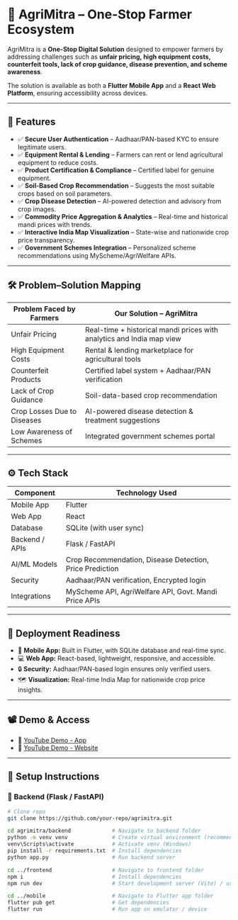 # 🌾 AgriMitra – One-Stop Farmer Ecosystem  

AgriMitra is a **One-Stop Digital Solution** designed to empower farmers by addressing challenges such as **unfair pricing, high equipment costs, counterfeit tools, lack of crop guidance, disease prevention, and scheme awareness**.  

The solution is available as both a **Flutter Mobile App** and a **React Web Platform**, ensuring accessibility across devices.  

---

## 📌 Features  

- ✅ **Secure User Authentication** – Aadhaar/PAN-based KYC to ensure legitimate users.  
- ✅ **Equipment Rental & Lending** – Farmers can rent or lend agricultural equipment to reduce costs.  
- ✅ **Product Certification & Compliance** – Certified label for genuine equipment.  
- ✅ **Soil-Based Crop Recommendation** – Suggests the most suitable crops based on soil parameters.  
- ✅ **Crop Disease Detection** – AI-powered detection and advisory from crop images.  
- ✅ **Commodity Price Aggregation & Analytics** – Real-time and historical mandi prices with trends.  
- ✅ **Interactive India Map Visualization** – State-wise and nationwide crop price transparency.  
- ✅ **Government Schemes Integration** – Personalized scheme recommendations using MyScheme/AgriWelfare APIs.  

---

## 🛠️ Problem–Solution Mapping  

| **Problem Faced by Farmers** | **Our Solution – AgriMitra** |
|-------------------------------|--------------------------------|
| Unfair Pricing | Real-time + historical mandi prices with analytics and India map view |
| High Equipment Costs | Rental & lending marketplace for agricultural tools |
| Counterfeit Products | Certified label system + Aadhaar/PAN verification |
| Lack of Crop Guidance | Soil-data-based crop recommendation |
| Crop Losses Due to Diseases | AI-powered disease detection & treatment suggestions |
| Low Awareness of Schemes | Integrated government schemes portal |

---

## ⚙️ Tech Stack  

| Component | Technology Used |
|-----------|-----------------|
| Mobile App | Flutter |
| Web App | React |
| Database | SQLite (with user sync) |
| Backend / APIs | Flask / FastAPI |
| AI/ML Models | Crop Recommendation, Disease Detection, Price Prediction |
| Security | Aadhaar/PAN verification, Encrypted login |
| Integrations | MyScheme API, AgriWelfare API, Govt. Mandi Price APIs |

---

## 🚀 Deployment Readiness  

- 📱 **Mobile App:** Built in Flutter, with SQLite database and real-time sync.  
- 💻 **Web App:** React-based, lightweight, responsive, and accessible.  
- 🔒 **Security:** Aadhaar/PAN-based login ensures only verified users.  
- 🗺️ **Visualization:** Real-time India Map for nationwide crop price insights.  

---

## 📽️ Demo & Access  

- 🎥 [YouTube Demo - App](https://www.youtube.com/watch?v=AY2RGJN9cCw)  
- 🎥 [YouTube Demo - Website](https://www.youtube.com/watch?v=uL0WDwZwii8)  

---

## 📂 Setup Instructions  

### 🔹 Backend (Flask / FastAPI)
```bash
# Clone repo
git clone https://github.com/your-repo/agrimitra.git

cd agrimitra/backend             # Navigate to backend folder
python -m venv venv              # Create virtual environment (recommended)
venv\Scripts\activate            # Activate venv (Windows)
pip install -r requirements.txt  # Install dependencies
python app.py                    # Run backend server

cd ../frontend                   # Navigate to frontend folder
npm i                            # Install dependencies
npm run dev                      # Start development server (Vite) / use npm start if CRA

cd ../mobile                     # Navigate to Flutter app folder
flutter pub get                  # Get dependencies
flutter run                      # Run app on emulator / device
